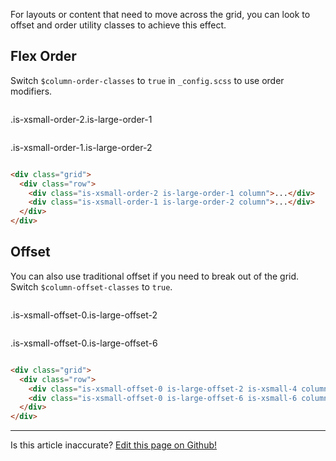 For layouts or content that need to move across the grid, you can look to offset and order utility classes to achieve this effect.

## Flex Order

Switch `$column-order-classes` to `true` in `_config.scss` to use order modifiers.

<div class="grid filler-bg">
  <div class="row">
    <div class="is-xsmall-order-2 is-large-order-1 column has-no-padding-block-end">
      <p class="filler has-padding has-primary-color-bg">
        .is-xsmall-order-2.is-large-order-1
      </p>
    </div>
    <div class="is-xsmall-order-1 is-large-order-2 column has-no-padding-block-end">
      <p class="filler has-padding has-secondary-color-bg">
        .is-xsmall-order-1.is-large-order-2
      </p>
    </div>
  </div>
</div>

```html
<div class="grid">
  <div class="row">
    <div class="is-xsmall-order-2 is-large-order-1 column">...</div>
    <div class="is-xsmall-order-1 is-large-order-2 column">...</div>
  </div>
</div>
```

## Offset

You can also use traditional offset if you need to break out of the grid. Switch `$column-offset-classes` to `true`.

<div class="grid filler-bg">
  <div class="row">
    <div class="is-xsmall-offset-0 is-large-offset-2 is-xsmall-4 column has-no-padding-block-end">
      <p class="filler has-padding has-primary-color-bg">
        .is-xsmall-offset-0.is-large-offset-2
      </p>
    </div>
    <div class="is-xsmall-offset-0 is-large-offset-6 is-xsmall-6 column has-no-padding-block-end">
      <p class="filler has-padding has-secondary-color-bg">
        .is-xsmall-offset-0.is-large-offset-6
      </p>
    </div>
  </div>
</div>

```html
<div class="grid">
  <div class="row">
    <div class="is-xsmall-offset-0 is-large-offset-2 is-xsmall-4 column">...</div>
    <div class="is-xsmall-offset-0 is-large-offset-6 is-xsmall-6 column">...</div>
  </div>
</div>
```

<hr />
<p class="has-text-end">Is this article inaccurate? <a href="https://github.com/geotrev/undernet/tree/master/app/docs/offset-order.md">Edit this page on Github!</a></p>
